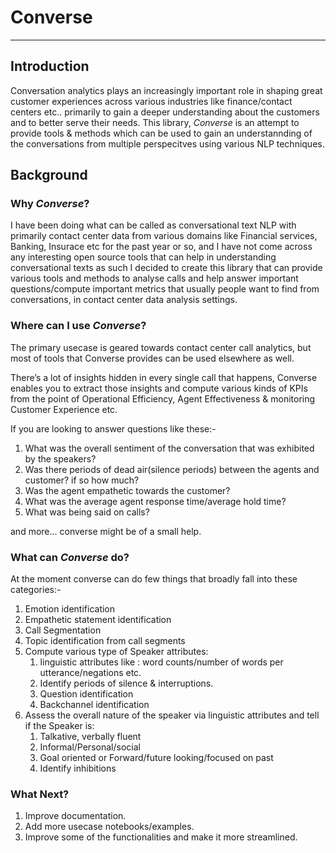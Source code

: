 # Converse
-----------

## Introduction

Conversation analytics plays an increasingly important role in shaping great customer experiences across various industries like finance/contact centers etc..
primarily to gain a deeper understanding about the customers and to better serve their needs. This library, *Converse* is an attempt to provide tools & methods which can be used to gain an understannding of the conversations from multiple perspecitves using various NLP techniques. 

## Background

### Why *Converse*?

I have been doing what can be called as conversational text NLP with primarily contact center data from various domains like Financial services, Banking, Insurace etc for the past year or so, and I have not come across any interesting open source tools that can help in understanding conversational texts as such I decided to create this library that can provide various tools and methods to analyse calls and help answer important questions/compute important metrics that usually people want to find from conversations, in contact center data analysis settings. 

### Where can I use *Converse*?

The primary usecase is geared towards contact center call analytics, but most of tools that Converse provides can be used elsewhere as well. 

There’s a lot of insights hidden in every single call that happens, Converse enables you to extract those insights and compute various kinds of KPIs from the point of Operational Efficiency, Agent Effectiveness & monitoring Customer Experience etc. 

If you are looking to answer questions like these:- 

1. What was the overall sentiment of the conversation that was exhibited by the speakers? 
2. Was there periods of dead air(silence periods) between the agents and customer? if so how much? 
3. Was the agent empathetic towards the customer?
4. What was the average agent response time/average hold time?
5. What was being said on calls? 

and more... converse might be of a small help.

### What can *Converse* do?

At the moment converse can do few things that broadly fall into these categories:- 

1. Emotion identification 
2. Empathetic statement identification
3. Call Segmentation
4. Topic identification from call segments
5. Compute various type of Speaker attributes: 
    1. linguistic attributes like : word counts/number of words per utterance/negations etc.
    2. Identify periods of silence & interruptions. 
    3. Question identification
    4. Backchannel identification
6. Assess the overall nature of the speaker via linguistic attributes and tell if the Speaker is: 
    1. Talkative, verbally fluent
    2. Informal/Personal/social
    3. Goal oriented or Forward/future looking/focused on past
    4. Identify inhibitions

### What Next?

1. Improve documentation.
2. Add more usecase notebooks/examples.
3. Improve some of the functionalities and make it more streamlined. 


